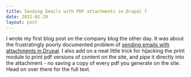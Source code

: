 ```yaml
---
title: Sending Emails with PDF attachments in Drupal 7
date: 2012-02-20
layout: post
---
```

I wrote my first blog post on the company blog the other day. It was about the frustratingly poorly documented problem of <a href = "http://blog.rapiddg.com/2012/02/drupal-7-html-e-mail-with-pdf-attachments/">sending emails with attachments in Drupal</a>. I also add on a neat little trick for hijacking the print module to print pdf versions of content on the site, and pipe it directly into the attachment - no saving a copy of every pdf you generate on the site. Head on over there for the full text.
